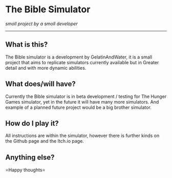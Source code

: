 # The Bible Simulator

*smoll project by a smoll developer*

--------------------------

## What is this?

The Bible simulator is a development by GelatinAndWater, it is a small project that aims to replicate simulators currently available but in Greater detail and with more dynamic abilities. 

## What does/will have?

Currently the Bible simulator is in beta development / testing for The Hunger Games simulator, yet in the future it will have many more simulators. And example of a planned future project would be a big brother simulator.

## How do I play it?

All instructions are within the simulator, however there is further kinds on the Github page and the Itch.io page.

## Anything else?
⭐Happy thoughts⭐

